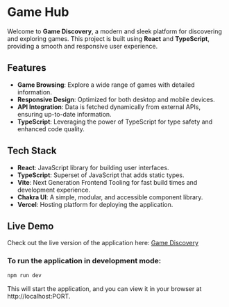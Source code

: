 # Game Hub

Welcome to **Game Discovery**, a modern and sleek platform for discovering and exploring games. This project is built using **React** and **TypeScript**, providing a smooth and responsive user experience.

## Features

- **Game Browsing**: Explore a wide range of games with detailed information.
- **Responsive Design**: Optimized for both desktop and mobile devices.
- **API Integration**: Data is fetched dynamically from external APIs, ensuring up-to-date information.
- **TypeScript**: Leveraging the power of TypeScript for type safety and enhanced code quality.

## Tech Stack

- **React**: JavaScript library for building user interfaces.
- **TypeScript**: Superset of JavaScript that adds static types.
- **Vite**: Next Generation Frontend Tooling for fast build times and development experience.
- **Chakra UI**: A simple, modular, and accessible component library.
- **Vercel**: Hosting platform for deploying the application.

## Live Demo

Check out the live version of the application here: [Game Discovery](https://game-discovery-7dich8wbw-jan-kuleszas-projects.vercel.app/)

### To run the application in development mode:
```bash
npm run dev
```

This will start the application, and you can view it in your browser at http://localhost:PORT.
